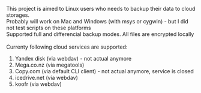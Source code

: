 This project is aimed to Linux users who needs to backup their data to cloud storages.<br>
Probably will work on Mac and Windows (with msys or cygwin) - but I did not test scripts on these platforms<br>
Supported full and differencial backup modes. All files are encrypted locally<br><br>
Currenty following cloud services are supported:<br>
1) Yandex disk (via webdav) - not actual anymore<br>
2) Mega.co.nz (via megatools)<br>
3) Copy.com (via default CLI client) - not actual anymore, service is closed<br>
4) icedrive.net (via webdav)<br>
5) koofr (via webdav)<br>
<br><br>
